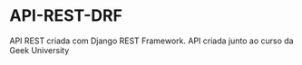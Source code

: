 # API-REST-DRF
API REST criada com Django REST Framework. API criada junto ao curso da Geek University
